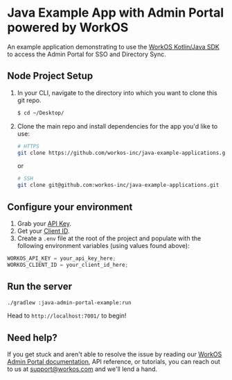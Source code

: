 # Java Example App with Admin Portal powered by WorkOS

An example application demonstrating to use the [WorkOS Kotlin/Java SDK](https://github.com/workos-inc/workos-kotlin) to access the Admin Portal for SSO and Directory Sync.

## Node Project Setup

1. In your CLI, navigate to the directory into which you want to clone this git repo.

   ```bash
   $ cd ~/Desktop/
   ```

2. Clone the main repo and install dependencies for the app you'd like to use:

   ```bash
   # HTTPS
   git clone https://github.com/workos-inc/java-example-applications.git
   ```

   or

   ```bash
   # SSH
   git clone git@github.com:workos-inc/java-example-applications.git
   ```

## Configure your environment

1. Grab your [API Key](https://dashboard.workos.com/api-keys).
2. Get your [Client ID](https://dashboard.workos.com/configuration).
3. Create a `.env` file at the root of the project and populate with the
   following environment variables (using values found above):

```typescript
WORKOS_API_KEY = your_api_key_here;
WORKOS_CLIENT_ID = your_client_id_here;
```

## Run the server

```sh
./gradlew :java-admin-portal-example:run
```

Head to `http://localhost:7001/` to begin!

## Need help?

If you get stuck and aren't able to resolve the issue by reading our [WorkOS Admin Portal documentation](https://workos.com/docs/admin-portal/guide/introduction), API reference, or tutorials, you can reach out to us at support@workos.com and we'll lend a hand.
